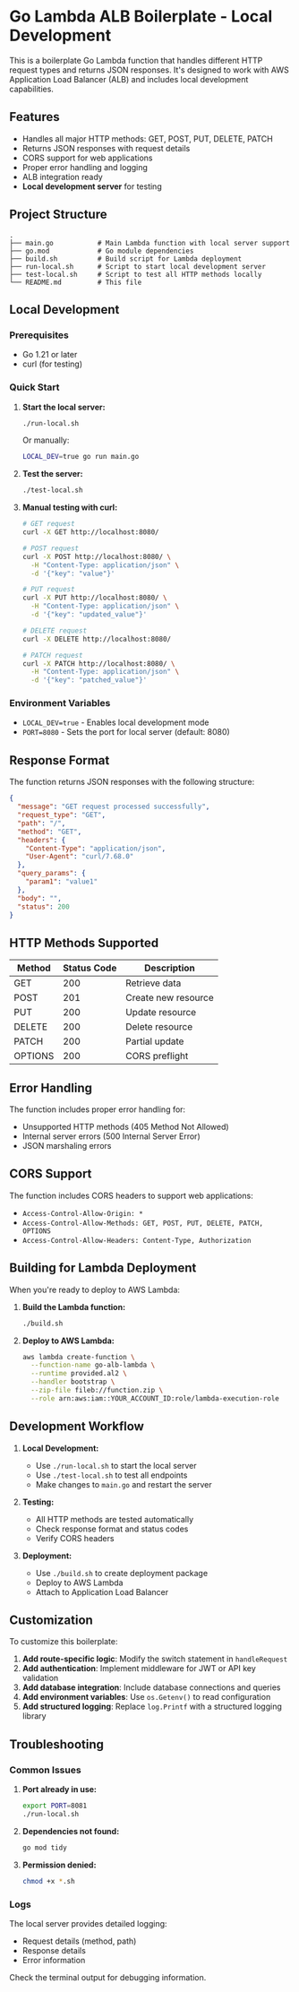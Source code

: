 # Go Lambda ALB Boilerplate - Local Development

This is a boilerplate Go Lambda function that handles different HTTP request types and returns JSON responses. It's designed to work with AWS Application Load Balancer (ALB) and includes local development capabilities.

## Features

- Handles all major HTTP methods: GET, POST, PUT, DELETE, PATCH
- Returns JSON responses with request details
- CORS support for web applications
- Proper error handling and logging
- ALB integration ready
- **Local development server** for testing

## Project Structure

```
.
├── main.go           # Main Lambda function with local server support
├── go.mod            # Go module dependencies
├── build.sh          # Build script for Lambda deployment
├── run-local.sh      # Script to start local development server
├── test-local.sh     # Script to test all HTTP methods locally
└── README.md         # This file
```

## Local Development

### Prerequisites

- Go 1.21 or later
- curl (for testing)

### Quick Start

1. **Start the local server:**
   ```bash
   ./run-local.sh
   ```
   
   Or manually:
   ```bash
   LOCAL_DEV=true go run main.go
   ```

2. **Test the server:**
   ```bash
   ./test-local.sh
   ```

3. **Manual testing with curl:**
   ```bash
   # GET request
   curl -X GET http://localhost:8080/
   
   # POST request
   curl -X POST http://localhost:8080/ \
     -H "Content-Type: application/json" \
     -d '{"key": "value"}'
   
   # PUT request
   curl -X PUT http://localhost:8080/ \
     -H "Content-Type: application/json" \
     -d '{"key": "updated_value"}'
   
   # DELETE request
   curl -X DELETE http://localhost:8080/
   
   # PATCH request
   curl -X PATCH http://localhost:8080/ \
     -H "Content-Type: application/json" \
     -d '{"key": "patched_value"}'
   ```

### Environment Variables

- `LOCAL_DEV=true` - Enables local development mode
- `PORT=8080` - Sets the port for local server (default: 8080)

## Response Format

The function returns JSON responses with the following structure:

```json
{
  "message": "GET request processed successfully",
  "request_type": "GET",
  "path": "/",
  "method": "GET",
  "headers": {
    "Content-Type": "application/json",
    "User-Agent": "curl/7.68.0"
  },
  "query_params": {
    "param1": "value1"
  },
  "body": "",
  "status": 200
}
```

## HTTP Methods Supported

| Method | Status Code | Description |
|--------|-------------|-------------|
| GET    | 200         | Retrieve data |
| POST   | 201         | Create new resource |
| PUT    | 200         | Update resource |
| DELETE | 200         | Delete resource |
| PATCH  | 200         | Partial update |
| OPTIONS| 200         | CORS preflight |

## Error Handling

The function includes proper error handling for:
- Unsupported HTTP methods (405 Method Not Allowed)
- Internal server errors (500 Internal Server Error)
- JSON marshaling errors

## CORS Support

The function includes CORS headers to support web applications:
- `Access-Control-Allow-Origin: *`
- `Access-Control-Allow-Methods: GET, POST, PUT, DELETE, PATCH, OPTIONS`
- `Access-Control-Allow-Headers: Content-Type, Authorization`

## Building for Lambda Deployment

When you're ready to deploy to AWS Lambda:

1. **Build the Lambda function:**
   ```bash
   ./build.sh
   ```

2. **Deploy to AWS Lambda:**
   ```bash
   aws lambda create-function \
     --function-name go-alb-lambda \
     --runtime provided.al2 \
     --handler bootstrap \
     --zip-file fileb://function.zip \
     --role arn:aws:iam::YOUR_ACCOUNT_ID:role/lambda-execution-role
   ```

## Development Workflow

1. **Local Development:**
   - Use `./run-local.sh` to start the local server
   - Use `./test-local.sh` to test all endpoints
   - Make changes to `main.go` and restart the server

2. **Testing:**
   - All HTTP methods are tested automatically
   - Check response format and status codes
   - Verify CORS headers

3. **Deployment:**
   - Use `./build.sh` to create deployment package
   - Deploy to AWS Lambda
   - Attach to Application Load Balancer

## Customization

To customize this boilerplate:

1. **Add route-specific logic**: Modify the switch statement in `handleRequest`
2. **Add authentication**: Implement middleware for JWT or API key validation
3. **Add database integration**: Include database connections and queries
4. **Add environment variables**: Use `os.Getenv()` to read configuration
5. **Add structured logging**: Replace `log.Printf` with a structured logging library

## Troubleshooting

### Common Issues

1. **Port already in use:**
   ```bash
   export PORT=8081
   ./run-local.sh
   ```

2. **Dependencies not found:**
   ```bash
   go mod tidy
   ```

3. **Permission denied:**
   ```bash
   chmod +x *.sh
   ```

### Logs

The local server provides detailed logging:
- Request details (method, path)
- Response details
- Error information

Check the terminal output for debugging information. 